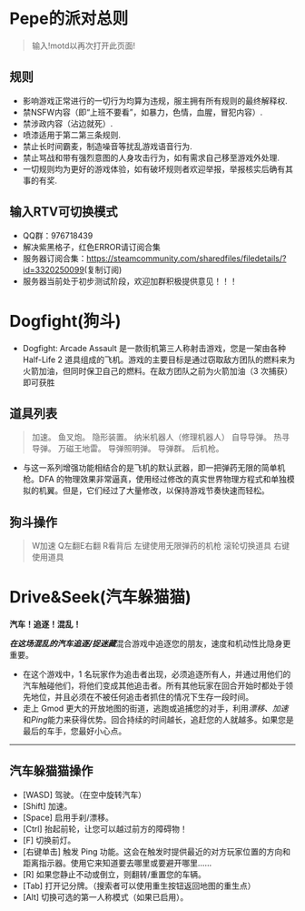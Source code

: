 # Pepe的派对总则

> 输入!motd以再次打开此页面!

## 规则

* 影响游戏正常进行的一切行为均算为违规，服主拥有所有规则的最终解释权.
* 禁NSFW内容（即“上班不要看”，如暴力，色情，血腥，冒犯内容）.
* 禁涉政内容（沾边就死）.
* 喷漆适用于第二第三条规则.
* 禁止长时间霸麦，制造噪音等扰乱游戏语音行为.
* 禁止骂战和带有强烈意图的人身攻击行为，如有需求自己移至游戏外处理.
* 一切规则均为更好的游戏体验，如有破坏规则者欢迎举报，举报核实后确有其事的有奖.

## 输入RTV可切换模式

* QQ群：976718439
* 解决紫黑格子，红色ERROR请订阅合集
* 服务器订阅合集：<a href="#">https://steamcommunity.com/sharedfiles/filedetails/?id=3320250099</a>(复制订阅)
* 服务器当前处于初步测试阶段，欢迎加群积极提供意见！！！
# Dogfight(狗斗)

* Dogfight: Arcade Assault 是一款街机第三人称射击游戏，您是一架由各种 Half-Life 2 道具组成的飞机。游戏的主要目标是通过窃取敌方团队的燃料来为火箭加油，但同时保卫自己的燃料。在敌方团队之前为火箭加油（3 次捕获）即可获胜

## 道具列表

> 加速。
> 鱼叉炮。
> 隐形装置。
> 纳米机器人（修理机器人）
> 自导导弹。
> 热寻导弹。
> 万磁王地雷。
> 导弹照明弹。
> 导弹群。
> 后机枪。

* 与这一系列增强功能相结合的是飞机的默认武器，即一把弹药无限的简单机枪。DFA 的物理效果非常逼真，使用经过修改的真实世界物理方程式和单独模拟的机翼。但是，它们经过了大量修改，以保持游戏节奏快速而轻松。

## 狗斗操作


> W加速
> Q左翻E右翻
> R看背后
> 左键使用无限弹药的机枪
> 滚轮切换道具
> 右键使用道具

# Drive&Seek(汽车躲猫猫)

 <b>**汽车！追逐！混乱！**</b>

***在这场混乱的汽车追逐/捉迷藏***混合游戏中追逐您的朋友，速度和机动性比隐身更重要。

* 在这个游戏中，1 名玩家作为追击者出现，必须追逐所有人，并通过用他们的汽车触碰他们，将他们变成其他追击者。所有其他玩家在回合开始时都处于领先地位，并且必须在不被任何追击者抓住的情况下生存一段时间。
* 走上 Gmod 更大的开放地图的街道，逃跑或追捕您的对手，利用*漂移、加速*和*Ping*能力来获得优势。回合持续的时间越长，追赶您的人就越多。如果您是最后的车手，您最好小心点。

---

## 汽车躲猫猫操作

* [WASD] 驾驶。（在空中旋转汽车）
* [Shift] 加速。
* [Space] 启用手刹/漂移。
* [Ctrl] 抬起前轮，让您可以越过前方的障碍物！
* [F] 切换前灯。
* [右键单击] 触发 Ping 功能。这会在触发时提供最近的对方玩家位置的方向和距离指示器。使用它来知道要去哪里或要避开哪里……
* [R] 如果您静止不动或倒立，则翻转/重置您的车辆。
* [Tab] 打开记分牌。（搜索者可以使用重生按钮返回地图的重生点）
* [Alt] 切换可选的第一人称模式（如果已启用）。



